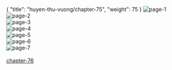 { "title": "huyen-thu-vuong/chapter-75", "weight": 75 }
<img src="huyen-thu-vuong_0075_01-b78f10cce602d4218818d74439f581e3.webp" alt="page-1" origin="https://3.bp.blogspot.com/-16fmxAkBnE0/V0kNId3DtCI/AAAAAAAHNto/pe529jhlAO8/s0/Huyen-Thu-Vuong-Chapter-75-P-2.jpg"><br/>
<img src="huyen-thu-vuong_0075_02-c23b38eed388a824d74d98b60e9d98b4.webp" alt="page-2" origin="https://3.bp.blogspot.com/-A-RPjzMYxyk/V0kNJRy3TRI/AAAAAAAHNts/-QRMta_RukI/s0/Huyen-Thu-Vuong-Chapter-75-P-3.jpg"><br/>
<img src="huyen-thu-vuong_0075_03-ea115d542b581225e7e62b20096fe117.webp" alt="page-3" origin="https://3.bp.blogspot.com/-7lJLeKamB3U/V0kNKrJ0ipI/AAAAAAAHNtw/ZhoZ8lFIYdM/s0/Huyen-Thu-Vuong-Chapter-75-P-4.jpg"><br/>
<img src="huyen-thu-vuong_0075_04-87690a73097705ad14a7fa4ccd76383b.webp" alt="page-4" origin="https://3.bp.blogspot.com/-x4xpk61AB1M/V0kNLmOEPvI/AAAAAAAHNt0/DFbYMEj7ceY/s0/Huyen-Thu-Vuong-Chapter-75-P-5.jpg"><br/>
<img src="huyen-thu-vuong_0075_05-da1c1d5041480b68dcf09a9309211a67.webp" alt="page-5" origin="https://3.bp.blogspot.com/-P8HZgV4dFgc/V0kNMwVYNDI/AAAAAAAHNt4/hQBx17DGmtw/s0/Huyen-Thu-Vuong-Chapter-75-P-6.jpg"><br/>
<img src="huyen-thu-vuong_0075_06-69650a8e5dcc6cc84699627e6c8a894c.webp" alt="page-6" origin="https://3.bp.blogspot.com/-VRPPikGjBe8/V0kNN4NPKNI/AAAAAAAHNt8/HbjCXmfP3po/s0/Huyen-Thu-Vuong-Chapter-75-P-7.jpg"><br/>
<img src="huyen-thu-vuong_0075_07-2cf1ac6c83008558b209ee086a4b0c2c.webp" alt="page-7" origin="https://3.bp.blogspot.com/-LUYSyJ9uCOA/V0kNOzWtavI/AAAAAAAHNuA/FFthkJ7_Hkk/s0/Huyen-Thu-Vuong-Chapter-75-P-8.jpg"><br/>
<br/><a class="nextchap" href="/huyen-thu-vuong/chapter-76">chapter-76</a>
